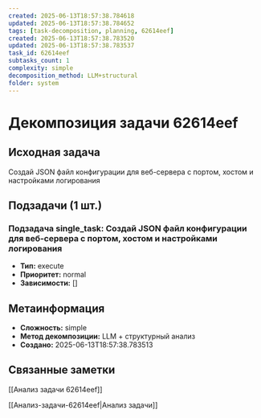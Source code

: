 ```yaml
---
created: 2025-06-13T18:57:38.784618
updated: 2025-06-13T18:57:38.784652
tags: [task-decomposition, planning, 62614eef]
created: 2025-06-13T18:57:38.783520
updated: 2025-06-13T18:57:38.783537
task_id: 62614eef
subtasks_count: 1
complexity: simple
decomposition_method: LLM+structural
folder: system
---
```


# Декомпозиция задачи 62614eef

## Исходная задача
Создай JSON файл конфигурации для веб-сервера с портом, хостом и настройками логирования

## Подзадачи (1 шт.)

### Подзадача single_task: Создай JSON файл конфигурации для веб-сервера с портом, хостом и настройками логирования
- **Тип:** execute
- **Приоритет:** normal
- **Зависимости:** []


## Метаинформация
- **Сложность:** simple
- **Метод декомпозиции:** LLM + структурный анализ
- **Создано:** 2025-06-13T18:57:38.783513

## Связанные заметки
[[Анализ задачи 62614eef]]

[[Анализ-задачи-62614eef|Анализ задачи]]